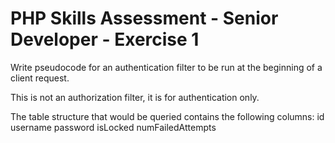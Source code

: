 PHP Skills Assessment - Senior Developer - Exercise 1
=============================

Write pseudocode for an authentication filter to be run at the beginning of a client request.

This is not an authorization filter, it is for authentication only.

The table structure that would be queried contains the following columns:
id  username    password    isLocked    numFailedAttempts   
